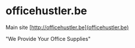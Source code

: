 # officehustler.be

Main site [http://officehustler.be](officehustler.be)


"We Provide Your Office Supplies"
